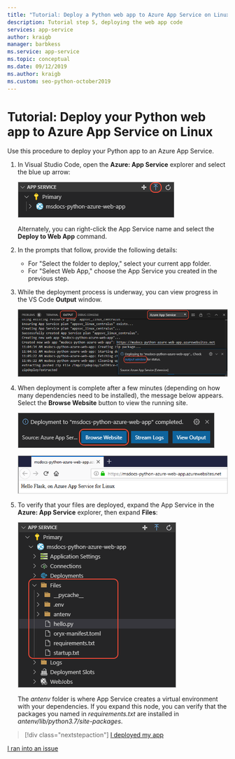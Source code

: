 ```yaml
---
title: "Tutorial: Deploy a Python web app to Azure App Service on Linux using VS Code"
description: Tutorial step 5, deploying the web app code
services: app-service
author: kraigb
manager: barbkess
ms.service: app-service
ms.topic: conceptual
ms.date: 09/12/2019
ms.author: kraigb
ms.custom: seo-python-october2019
---
```


# Tutorial: Deploy your Python web app to Azure App Service on Linux

Use this procedure to deploy your Python app to an Azure App Service.

1. In Visual Studio Code, open the **Azure: App Service** explorer and select the blue up arrow:

   ![Deploy to web app command](media/deploy-azure/deploy-to-web-app-command.png)

    Alternately, you can right-click the App Service name and select the **Deploy to Web App** command.

1. In the prompts that follow, provide the following details:

    - For "Select the folder to deploy," select your current app folder.
    - For "Select Web App," choose the App Service you created in the previous step.

1. While the deployment process is underway, you can view progress in the VS Code **Output** window.

    ![Deployment progress in the VS Code output window](media/deploy-azure/deployment-progress.png)

1. When deployment is complete after a few minutes (depending on how many dependencies need to be installed), the message below appears. Select the **Browse Website** button to view the running site.

    ![Deployment completion message](media/deploy-azure/deployment-complete.png)

    ![The app running successfully on App Service](media/deploy-azure/running-app.png)

1. To verify that your files are deployed, expand the App Service in the **Azure: App Service** explorer, then expand **Files**:

    ![Checking deployment files through the App Service explorer](media/deploy-azure/expand-files-node.png)

    The *antenv* folder is where App Service creates a virtual environment with your dependencies. If you expand this node, you can verify that the packages you named in *requirements.txt* are installed in *antenv/lib/python3.7/site-packages*.

> [!div class="nextstepaction"]
> [I deployed my app](tutorial-deploy-app-service-on-linux-06.md)

[I ran into an issue](https://www.research.net/r/PWZWZ52?tutorial=vscode-appservice-python&step=05-deploy-app)
